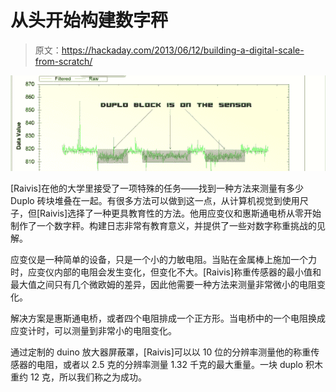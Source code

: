 # 从头开始构建数字秤

> 原文：<https://hackaday.com/2013/06/12/building-a-digital-scale-from-scratch/>

![duplo](img/735429c04d6f76eddf047ac40b82aa00.png)

[Raivis]在他的大学里接受了一项特殊的任务——找到一种方法来测量有多少 Duplo 砖块堆叠在一起。有很多方法可以做到这一点，从计算机视觉到使用尺子，但[Raivis]选择了一种更具教育性的方法。他用应变仪和惠斯通电桥从零开始制作了一个数字秤。构建日志非常有教育意义，并提供了一些对数字称重挑战的见解。

应变仪是一种简单的设备，只是一个小的力敏电阻。当贴在金属棒上施加一个力时，应变仪内部的电阻会发生变化，但变化不大。[Raivis]称重传感器的最小值和最大值之间只有几个微欧姆的差异，因此他需要一种方法来测量非常微小的电阻变化。

解决方案是惠斯通电桥，或者四个电阻排成一个正方形。当电桥中的一个电阻换成应变计时，可以测量到非常小的电阻变化。

通过定制的 duino 放大器屏蔽罩，[Raivis]可以以 10 位的分辨率测量他的称重传感器的电阻，或者以 2.5 克的分辨率测量 1.32 千克的最大重量。一块 duplo 积木重约 12 克，所以我们称之为成功。